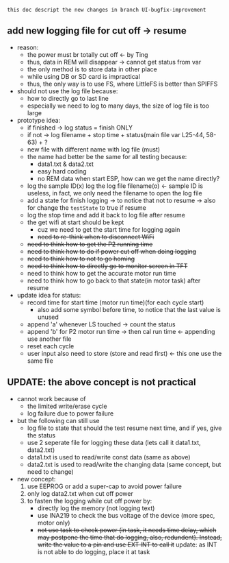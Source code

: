     this doc descript the new changes in branch UI-bugfix-improvement

## add new logging file for cut off -> resume
- reason:
    - the power must br totally cut off <- by Ting
    - thus, data in REM will disappear -> cannot get status from var
    - the only method is to store data in other place
    - while using DB or SD card is impractical
    - thus, the only way is to use FS, where LittleFS is better than SPIFFS
- should not use the log file because:
    - how to directly go to last line
    - especially we need to log to many days, the size of log file is too large
- prototype idea: 
    - if finished -> log status = finish ONLY
    - if not -> log filename + stop time + status(main file var L25-44, 58-63) + ?
    - new file with different name with log file (must)
    - the name had better be the same for all testing because:
        - data1.txt & data2.txt
        - easy hard coding
        - no REM data when start ESP, how can we get the name directly?
    - log the sample ID(x) log the log file filename(o) <- sample ID is useless, in fact, we only need the filename to open the log file
    - add a state for finish logging -> to notice that not to resume -> also for change the `testState` to true if resume
    - log the stop time and add it back to log file after resume
    - the get wifi at start should be kept
        - cuz we need to get the start time for logging again
        - ~~need to re-think when to disconnect WiFi~~
    - ~~need to think how to get the P2 running time~~
    - ~~need to think how to do if power cut off when doing logging~~
    - ~~need to think how to not to go homing~~
    - ~~need to think how to directly go to monitor screen in TFT~~
    - need to think how to get the accurate motor run time
    - need to think how to go back to that state(in motor task) after resume
- update idea for status:
    - record time for start time (motor run time)(for each cycle start)
        - also add some symbol before time, to notice that the last value is unused
    - append 'a' whenever LS touched -> count the status
    - append 'b' for P2 motor run time -> then cal run time <- appending use another file
    - reset each cycle
    - user input also need to store (store and read first) <- this one use the same file

## UPDATE: the above concept is not practical
- cannot work because of 
    - the limited write/erase cycle
    - log failure due to power failure
- but the following can still use
    - log file to state that should the test resume next time, and if yes, give the status
    - use 2 seperate file for logging these data (lets call it data1.txt, data2.txt)
    - data1.txt is used to read/write const data (same as above)
    - data2.txt is used to read/write the changing data (same concept, but need to change)
- new concept:
    1. use EEPROG or add a super-cap to avoid power failure
    2. only log data2.txt when cut off power
    3. to fasten the logging while cut off power by:
        - directly log the memory (not logging text)
        - use INA219 to check the bus voltage of the device (more spec, motor only)
        - ~~not use task to check power (in task, it needs time delay, which may postpone the time that do logging, also, redundent). Instead, write the value to a pin and use EXT INT to call it~~ update: as INT is not able to do logging, place it at task